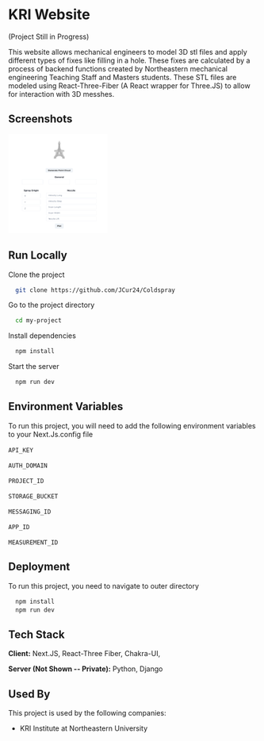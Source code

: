 # KRI Website

(Project Still in Progress)

This website allows mechanical engineers to model 3D stl files and apply different
types of fixes like filling in a hole. These fixes are calculated by a process of backend
functions created by Northeastern mechanical engineering Teaching Staff and Masters students.
These STL files are modeled using React-Three-Fiber (A React wrapper for Three.JS) to allow for
interaction with 3D messhes.

## Screenshots

<img src="asset/toolbox_screenshot.png" width="200" height="200"/>

## Run Locally

Clone the project

```bash
  git clone https://github.com/JCur24/Coldspray
```

Go to the project directory

```bash
  cd my-project
```

Install dependencies

```bash
  npm install
```

Start the server

```bash
  npm run dev
```

## Environment Variables

To run this project, you will need to add the following environment variables to your Next.Js.config file

`API_KEY`

`AUTH_DOMAIN`

`PROJECT_ID`

`STORAGE_BUCKET`

`MESSAGING_ID`

`APP_ID`

`MEASUREMENT_ID`

## Deployment

To run this project, you need to navigate to outer directory

```bash
  npm install
  npm run dev
```

## Tech Stack

**Client:** Next.JS, React-Three Fiber, Chakra-UI,

**Server (Not Shown -- Private):** Python, Django

## Used By

This project is used by the following companies:

- KRI Institute at Northeastern University

